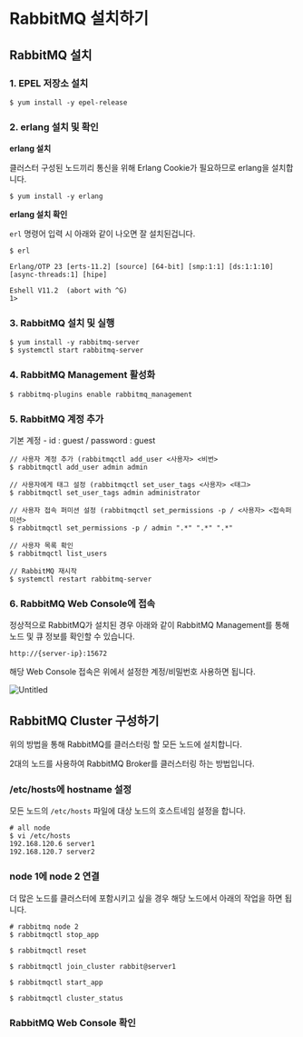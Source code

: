 # RabbitMQ 설치하기

## RabbitMQ 설치

### 1. EPEL 저장소 설치

```
$ yum install -y epel-release
```

### 2. erlang 설치 및 확인

**erlang 설치**

클러스터 구성된 노드끼리 통신을 위해 Erlang Cookie가 필요하므로 erlang을 설치합니다.

```
$ yum install -y erlang
```

**erlang 설치 확인**

`erl` 명령어 입력 시 아래와 같이 나오면 잘 설치된겁니다.

```
$ erl

Erlang/OTP 23 [erts-11.2] [source] [64-bit] [smp:1:1] [ds:1:1:10] [async-threads:1] [hipe]

Eshell V11.2  (abort with ^G)
1>
```

### 3. RabbitMQ 설치 및 실행

```
$ yum install -y rabbitmq-server
$ systemctl start rabbitmq-server
```

### 4. RabbitMQ Management 활성화

```
$ rabbitmq-plugins enable rabbitmq_management
```

### 5. RabbitMQ 계정 추가

기본 계정 - id : guest / password : guest

```
// 사용자 계정 추가 (rabbitmqctl add_user <사용자> <비번>
$ rabbitmqctl add_user admin admin

// 사용자에게 태그 설정 (rabbitmqctl set_user_tags <사용자> <태그>
$ rabbitmqctl set_user_tags admin administrator

// 사용자 접속 퍼미션 설정 (rabbitmqctl set_permissions -p / <사용자> <접속퍼미션>
$ rabbitmqctl set_permissions -p / admin ".*" ".*" ".*"

// 사용자 목록 확인
$ rabbitmqctl list_users

// RabbitMQ 재시작
$ systemctl restart rabbitmq-server
```

### 6. RabbitMQ Web Console에 접속

정상적으로 RabbitMQ가 설치된 경우 아래와 같이 RabbitMQ Management를 통해 노드 및 큐 정보를 확인할 수 있습니다.

`http://{server-ip}:15672`

해당 Web Console 접속은 위에서 설정한 계정/비밀번호 사용하면 됩니다.

![Untitled](https://s3-us-west-2.amazonaws.com/secure.notion-static.com/c6fd42e3-68da-4310-a071-5b9493d5f392/Untitled.png)

## RabbitMQ Cluster 구성하기

위의 방법을 통해 RabbitMQ를 클러스터링 할 모든 노드에 설치합니다.

2대의 노드를 사용하여 RabbitMQ Broker를 클러스터링 하는 방법입니다.

### /etc/hosts에 hostname 설정

모든 노드의 `/etc/hosts` 파일에 대상 노드의 호스트네임 설정을 합니다.

```
# all node
$ vi /etc/hosts
192.168.120.6 server1
192.168.120.7 server2
```

### node 1에 node 2 연결

더 많은 노드를 클러스터에 포함시키고 싶을 경우 해당 노드에서 아래의 작업을 하면 됩니다.

```
# rabbitmq node 2
$ rabbitmqctl stop_app

$ rabbitmqctl reset

$ rabbitmqctl join_cluster rabbit@server1

$ rabbitmqctl start_app

$ rabbitmqctl cluster_status
```

### RabbitMQ Web Console 확인
